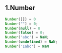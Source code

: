 ## 1.Number 

``` javascript
Number([]) = 0
Number("") = 0;
Number(null) = 0
Number(false) = 0;
Number('abc') = NaN;
Number(undefined) = NaN;
Number('1abc') = NaN
```

